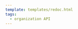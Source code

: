 ```yaml
---
template: templates/redoc.html
tags:
  - organization API
---
```


<redoc spec-url="../../../apis/organization-apis/restapis/organization-user-share.yaml" theme='{{redoc_theme}}'></redoc>
